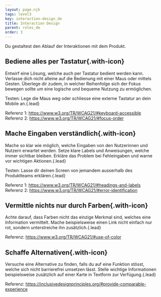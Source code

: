 ```yaml
---
layout: page.njk
tags: level3
key: interaction-design_de
title: Interaction Design
parent: roles_de
order: 3
---
```


Du gestaltest den Ablauf der Interaktionen mit dem Produkt.

## <sbb-icon name="circle-tick-medium"></sbb-icon> Bediene alles per Tastatur{.with-icon}
Entwirf eine Lösung, welche auch per Tastatur bedient werden kann. Verlasse dich nicht alleine auf die Bedienung mit einer Maus oder mittels Gesten. Überlege dir zudem, in welcher Reihenfolge sich der Fokus bewegen sollte um eine logische und bequeme Nutzung zu ermöglichen.

Testen: Lege die Maus weg oder schliesse eine externe Tastatur an dein Mobile an.{.lead}

Referenz 1: <sbb-link variant="inline" type="button" target="_blank" href="https://www.w3.org/TR/WCAG21/#keyboard-accessible">https://www.w3.org/TR/WCAG21/#keyboard-accessible</sbb-link>
Referenz 2: <sbb-link variant="inline" type="button" target="_blank" href="https://www.w3.org/TR/WCAG21/#focus-order">https://www.w3.org/TR/WCAG21/#focus-order</sbb-link>

## <sbb-icon name="circle-tick-medium"></sbb-icon> Mache Eingaben verständlich{.with-icon}
Mache so klar wie möglich, welche Eingaben von den Nutzerinnen und Nutzern erwartet werden. Setze klare Labels und Anweisungen, welche immer sichtbar bleiben. Erkläre das Problem bei Fehleingaben und warne vor wichtigen Aktionen.{.lead}

Testen: Lasse dir deinen Screen von jemandem ausserhalb des Produktteams erklären.{.lead}

Referenz 1: <sbb-link variant="inline" type="button" target="_blank" href="https://www.w3.org/TR/WCAG21/#headings-and-labels">https://www.w3.org/TR/WCAG21/#headings-and-labels</sbb-link>
Referenz 2: <sbb-link variant="inline" type="button" target="_blank" href="https://www.w3.org/TR/WCAG21/#error-identification">https://www.w3.org/TR/WCAG21/#error-identification</sbb-link>

## <sbb-icon name="circle-tick-medium"></sbb-icon> Vermittle nichts nur durch Farben{.with-icon}
Achte darauf, dass Farben nicht das einzige Merkmal sind, welches eine Information vermittelt. Mache beispielsweise einen Link nicht einfach nur rot, sondern unterstreiche ihn zusätzlich.{.lead}

Referenz: <sbb-link variant="inline" type="button" target="_blank" href="https://www.w3.org/TR/WCAG21/#use-of-color">https://www.w3.org/TR/WCAG21/#use-of-color</sbb-link>

## <sbb-icon name="circle-tick-medium"></sbb-icon> Schaffe Alternativen{.with-icon}
Versuche eine Alternative zu finden, falls du auf eine Funktion stösst, welche sich nicht barrierefrei umsetzen lässt. Stelle wichtige Informationen beispielsweise zusätzlich auf einer Karte in Textform zur Verfügung.{.lead}

Referenz: <sbb-link variant="inline" type="button" target="_blank" href="https://inclusivedesignprinciples.org/#provide-comparable-experience">https://inclusivedesignprinciples.org/#provide-comparable-experience</sbb-link>